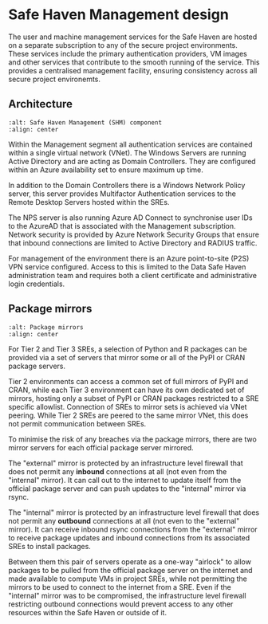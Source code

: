 # Safe Haven Management design

The user and machine management services for the Safe Haven are hosted on a separate subscription to any of the secure project environments.
These services include the primary authentication providers, VM images and other services that contribute to the smooth running of the service.
This provides a centralised management facility, ensuring consistency across all secure project environemts.

## Architecture

```{image} shm_architecture.png
:alt: Safe Haven Management (SHM) component
:align: center
```

Within the Management segment all authentication services are contained within a single virtual network (VNet).
The Windows Servers are running Active Directory and are acting as Domain Controllers.
They are configured within an Azure availability set to ensure maximum up time.

In addition to the Domain Controllers there is a Windows Network Policy server, this server provides Multifactor Authentication services to the Remote Desktop Servers hosted within the SREs.

The NPS server is also running Azure AD Connect to synchronise user IDs to the AzureAD that is associated with the Management subscription.
Network security is provided by Azure Network Security Groups that ensure that inbound connections are limited to Active Directory and RADIUS traffic.

For management of the environment there is an Azure point-to-site (P2S) VPN service configured.
Access to this is limited to the Data Safe Haven administration team and requires both a client certificate and administrative login credentials.

## Package mirrors

```{image} architecture_mirrors.png
:alt: Package mirrors
:align: center
```

For Tier 2 and Tier 3 SREs, a selection of Python and R packages can be provided via a set of servers that mirror some or all of the PyPI or CRAN package servers.

Tier 2 environments can access a common set of full mirrors of PyPI and CRAN, while each Tier 3 environment can have its own dedicated set of mirrors, hosting only a subset of PyPI or CRAN packages restricted to a SRE specific allowlist.
Connection of SREs to mirror sets is achieved via VNet peering.
While Tier 2 SREs are peered to the same mirror VNet, this does not permit communication between SREs.

To minimise the risk of any breaches via the package mirrors, there are two mirror servers for each official package server mirrored.

The "external" mirror is protected by an infrastructure level firewall that does not permit any **inbound** connections at all (not even from the "internal" mirror).
It can call out to the internet to update itself from the official package server and can push updates to the "internal" mirror via rsync.

The "internal" mirror is protected by an infrastructure level firewall that does not permit any **outbound** connections at all (not even to the "external" mirror).
It can receive inbound rsync connections from the "external" mirror to receive package updates and inbound connections from its associated SREs to install packages.

Between them this pair of servers operate as a one-way "airlock" to allow packages to be pulled from the official package server on the internet and made available to compute VMs in project SREs, while not permitting the mirrors to be used to connect to the internet from a SRE.
Even if the "internal" mirror was to be compromised, the infrastructure level firewall restricting outbound connections would prevent access to any other resources within the Safe Haven or outside of it.
